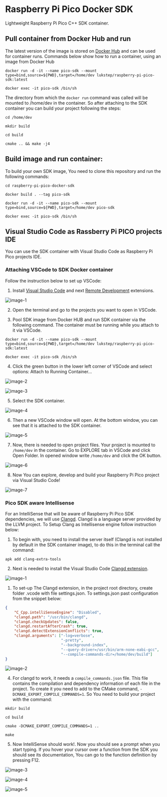 # Raspberry Pi Pico Docker SDK

Lightweight Raspberry Pi Pico C++ SDK container.

## Pull container from Docker Hub and run

The latest version of the image is stored on [Docker Hub](https://hub.docker.com/repository/docker/lukstep/raspberry-pi-pico-sdk/general)
and can be used for container runs.
Commands below show how to run a container, using an image from Docker Hub
```
docker run -d -it --name pico-sdk --mount type=bind,source=${PWD},target=/home/dev lukstep/raspberry-pi-pico-sdk:latest

docker exec -it pico-sdk /bin/sh
```

The directory from which the `docker run` command was called will be mounted to /home/dev in the container. 
So after attaching to the SDK container you can build your project following the steps:

```
cd /home/dev

mkdir build

cd build

cmake .. && make -j4
```

## Build image and run container:

To build your own SDK image, You need to clone this repository and run the following commands:

```
cd raspberry-pi-pico-docker-sdk

docker build . --tag pico-sdk

docker run -d -it --name pico-sdk --mount type=bind,source=${PWD},target=/home/dev pico-sdk

docker exec -it pico-sdk /bin/sh
```

## Visual Studio Code as Rassberry Pi PICO projects IDE

You can use the SDK container with Visual Studio Code as Raspberry Pi Pico projects IDE. 

### Attaching VSCode to SDK Docker container

Follow the instruction below to set up VSCode:

1. Install [Visual Studio Code](https://code.visualstudio.com) and next [Remote Development](https://marketplace.visualstudio.com/items?itemName=ms-vscode-remote.vscode-remote-extensionpack) extensions.

![image-1](https://user-images.githubusercontent.com/20487002/201380432-da387680-f6b0-4542-8c02-6a3eec8e103d.png)

2. Open the terminal and go to the projects you want to open in VSCode.

3. Pool SDK image from Docker HUB and run SDK container via the following command. The container must be running while you attach to it via VSCode.

```
docker run -d -it --name pico-sdk --mount type=bind,source=${PWD},target=/home/dev lukstep/raspberry-pi-pico-sdk:latest

docker exec -it pico-sdk /bin/sh
```

4. Click the green button in the lower left corner of VSCode and select options: Attach to Running Container...

![image-2](https://user-images.githubusercontent.com/20487002/201382466-0204a11c-8487-4da5-8a3c-2c9cc233333c.png)

![image-3](https://user-images.githubusercontent.com/20487002/201382561-41e4c75e-3424-4c50-99ac-f6bc76ec6892.png)

5. Select the SDK container.

![image-4](https://user-images.githubusercontent.com/20487002/201383009-54a3fc62-1206-4105-83d0-d956448434dd.png)

6. Then a new VSCode window will open. At the bottom window, you can see that it is attached to the SDK container.

![image-5](https://user-images.githubusercontent.com/20487002/201383452-10573842-de2a-46c3-9ebf-f6fd5f06c687.png)

7. Now, there is needed to open project files. Your project is mounted to `/home/dev` in the container. Go to EXPLORE tab in VSCode and click Open Folder. In opened window write `/home/dev` and click the OK button.

![image-6](https://user-images.githubusercontent.com/20487002/201386202-dd0934b2-5fae-4a2d-8875-f2cb40b1dc59.png)

8. Now You can explore, develop and build your Raspberry Pi Pico project via Visual Studio Code!

![image-7](https://user-images.githubusercontent.com/20487002/201389505-d1346622-a8e1-4d0b-842c-57e5b54f9183.png)

### Pico SDK aware Intellisense

For an IntelliSense that will be aware of Raspberry Pi Pico SDK dependencies, we will use [Clangd](https://clangd.llvm.org). Clangd is a language server provided by the LLVM project. To Setup Clang as Intellisense engine follow instruction below:

1. To begin with, you need to install the server itself (Clangd is not installed by default in the SDK container image), to do this in the terminal call the command:

```
apk add clang-extra-tools
```

2. Next is needed to install the Visual Studio Code [Clangd extension](https://marketplace.visualstudio.com/items?itemName=llvm-vs-code-extensions.vscode-clangd).

![image-1](https://user-images.githubusercontent.com/20487002/201468256-be7741a2-9092-406a-8be1-d4d9640a85e7.png)

1. To set-up The Clangd extension, in the project root directory, create folder .vcode with file settings.json. To settings.json past configuration from the snippet below:

```json
{
    "C_Cpp.intelliSenseEngine": "Disabled",
    "clangd.path": "/usr/bin/clangd",
    "clangd.checkUpdates": false,
    "clangd.restartAfterCrash": true,
    "clangd.detectExtensionConflicts": true,
    "clangd.arguments": ["-log=verbose", 
                         "-pretty", 
                         "--background-index", 
                         "--query-driver=/usr/bin/arm-none-eabi-gcc",
                         "--compile-commands-dir=/home/dev/build"]
}
```

![image-2](https://user-images.githubusercontent.com/20487002/201468479-7de7e598-3aac-4fe4-a240-d7404200a0a6.png)


4. For clangd to work, it needs a `compile_commands.json` file. This file contains the compilation and dependency information of each file in the project. To create it you need to add to the CMake command, `-DCMAKE_EXPORT_COMPILE_COMMANDS=1`.  So You need to build your project with the command:

```
mkdir build

cd build 

cmake -DCMAKE_EXPORT_COMPILE_COMMANDS=1 .. 

make
```

5. Now IntelliSense should work!. Now you should see a prompt when you start typing. If you hover your cursor over a function from the SDK you should see its documentation, You can go to the function definition by pressing F12.

![image-3](https://user-images.githubusercontent.com/20487002/201468773-61b77d65-3a9b-4e18-b5f1-a294e1ad0ec3.png)

![image-4](https://user-images.githubusercontent.com/20487002/201468782-50fc6abb-1f82-49d5-8b93-631dd30f1f58.png)

![image-5](https://user-images.githubusercontent.com/20487002/201468813-2ef7b04f-ede6-46cb-84e2-a40db595811d.png)


